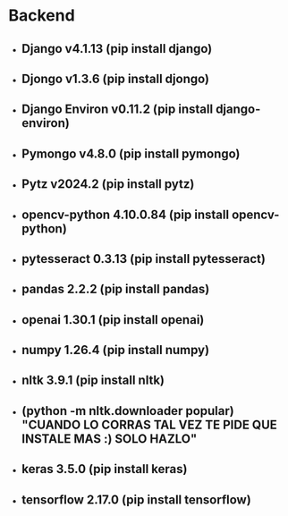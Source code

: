 <h1>Backend</h1>

- <h2>Django v4.1.13 (pip install django)</h2>
- <h2>Djongo v1.3.6 (pip install djongo)</h2>
- <h2>Django Environ v0.11.2 (pip install django-environ)</h2>
- <h2>Pymongo v4.8.0 (pip install pymongo)</h2>
- <h2>Pytz v2024.2 (pip install pytz)</h2>
- <h2>opencv-python 4.10.0.84 (pip install opencv-python)</h2>
- <h2>pytesseract 0.3.13 (pip install pytesseract)</h2>
- <h2>pandas 2.2.2 (pip install pandas)</h2>
- <h2>openai 1.30.1 (pip install openai)</h2>
- <h2>numpy 1.26.4 (pip install numpy)</h2>
- <h2>nltk 3.9.1 (pip install nltk)</h2>
- <h2>(python -m nltk.downloader popular)  "CUANDO LO CORRAS TAL VEZ TE PIDE QUE INSTALE MAS :) SOLO HAZLO"</h2> 
- <h2>keras 3.5.0 (pip install keras) </h2>
- <h2>tensorflow 2.17.0 (pip install tensorflow)</h2>


